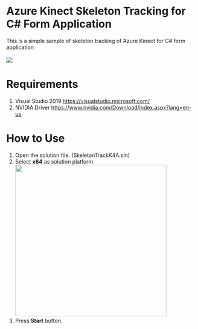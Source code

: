# Azure Kinect Skeleton Tracking for C# Form Application
This is a simple sample of skeleton tracking of Azure Kinect for C# form application<br>
<br>
[![](https://img.youtube.com/vi/WVHB0FR52KI/0.jpg)](https://www.youtube.com/watch?v=WVHB0FR52KI)

# Requirements
1) Visual Studio 2019 https://visualstudio.microsoft.com/
2)  NVIDIA Driver https://www.nvidia.com/Download/index.aspx?lang=en-us

# How to Use
1) Open the solution file. (SkeletonTrackK4A.sln) <br>
2) Select <b>x64</b> as solution platform. <br>
  <img src="https://github.com/TakashiYoshinaga/Azure-Kinect-Skeleton-Tracking-for-C-Sharp-Form-App/blob/master/image/01.png" alt="" width="400"><br>
3) Press <b>Start</b> button.
